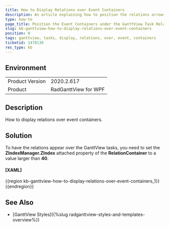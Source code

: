 ```yaml
---
title: How to Display Relations over Event Containers
description: An article explaining how to position the relations arrows over the containers of the GanttView events.
type: how-to
page_title: Position the Event Containers under the GanttView Task Relations
slug: kb-ganttview-how-to-display-relations-over-event-containers
position: 0
tags: ganttview, tasks, display, relations, over, event, containers 
ticketid: 1478139
res_type: kb
---
```


## Environment
<table>
	<tbody>
		<tr>
			<td>Product Version</td>
			<td>2020.2.617</td>
		</tr>
		<tr>
			<td>Product</td>
			<td>RadGanttView for WPF</td>
		</tr>
	</tbody>
</table>

## Description

How to display relations over event containers.

## Solution

To have the relations appear over the GanttView tasks, you need to set the **ZIndexManager.ZIndex** attached property of the **RelationContainer** to a value larger than **40**.

#### __[XAML]__

{{region kb-ganttview-how-to-display-relations-over-event-containers_1}}
	<!-- If you're using the NoXaml binaries, you need to also add the following attribute to the style:
	BasedOn="{StaticResource RelationContainerStyle}" -->
	<Style TargetType="telerik:RelationContainer">
		<Setter Property="telerik:ZIndexManager.ZIndex" Value="50"/>
					<!-- ... -->
	</Style>
{{endregion}}

## See Also
* [GanttView Styles]({%slug radganttview-styles-and-templates-overview%})
